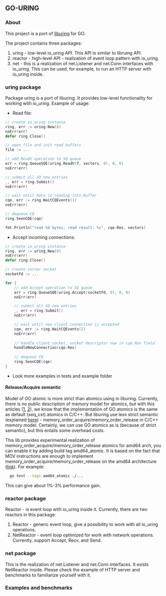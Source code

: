 ## GO-URING

### About
This project is a port of [liburing](https://github.com/axboe/liburing) for GO.

The project contains three packages:
1. uring - low-level io_uring API. This API is similar to libruing API.
2. reactor - high-level API - realization of event loop pattern with io_uring.
3. net - this is a realization of net.Listener and net.Conn interfaces with io_uring. This can be used, for example, to run an HTTP server with io_uring inside.

### uring package

Package uring is a port of liburing. It provides low-level functionality for working with io_uring.
Example of usage:

- Read file:
```GO
// create io_uring instance
ring, err := uring.New(8)
noErr(err)
defer ring.Close()

// open file and init read buffers
file := ... 

// add ReadV operation to SQ queue
err = ring.QueueSQE(uring.ReadV(f, vectors, 0), 0, 0)
noErr(err)

// submit all SQ new entries
_, err = ring.Submit()
noErr(err)

// wait until data is reading into buffer
cqe, err := ring.WaitCQEvents(1)
noErr(err)

// dequeue CQ
ring.SeenCQE(cqe)

fmt.Println("read %d bytes, read result: %s", cqe.Res, vectors)
```

- Accept incoming connections:
```GO
// create io_uring instance
ring, err := uring.New(8)
noErr(err)
defer ring.Close()

// create server socket
socketFd := ...

for {
    // add Accept operation to SQ queue
    err = ring.QueueSQE(uring.Accept(socketFd, 0), 0, 0)
    noErr(err)

    // submit all SQ new entries
    _, err = ring.Submit()
    noErr(err)

    // wait until new client connection is accepted
    cqe, err := ring.WaitCQEvents(1)
    noErr(err)
    
    // handle client socket, socket descriptor now in cqe.Res field
    handleNewConnection(cqe.Res)
    
    // dequeue CQ
    ring.SeenCQE(cqe)
}
```

- Look more examples in tests and example folder

#### Release/Acquire semantic

Model of GO atomic is more strict than atomics using in liburing. Currently, there is no public description of memory model for atomics, 
but with this articles ([1](https://research.swtch.com/gomm), [2](https://github.com/golang/go/issues/5045)), we know that the implementation of GO atomics is the same as default (seq_cst) atomics in C/C++. 
But liburing use less strict semantic (explained [here](https://kernel.dk/io_uring.pdf)) - memory_order_acquire/memory_order_release in C/C++ memory model. Certainly, we can use
GO atomics as is (because of strict semantic), but this entails some overhead costs.

This lib provides experimental realization of memory_order_acquire/memory_order_release atomics for amd64 arch, you can enable it
by adding build tag amd64_atomic. It is based on the fact that MOV instructions are enough to implement memory_order_acquire/memory_order_release on the amd64 architecture ([link](https://www.cl.cam.ac.uk/~pes20/cpp/cpp0xmappings.html)). For example:

```sh
  go test --tags amd64_atomic ./...
```

This can give about 1%-3% performance gain.

### reactor package

Reactor - is event loop with io_uring inside it. Currently, there are two reactors in this package:
1. Reactor - generic event loop, give a possibility to work with all io_uring operations.
2. NetReactor - event loop optimized for work with network operations. Currently, support Accept, Recv, and Send.

### net package

This is the realization of net.Listener and net.Conn interfaces. It exists NetReactor inside. Please check the example of HTTP server and benchmarks to familiarize yourself with it.

### Examples and benchmarks